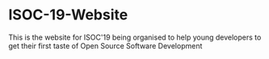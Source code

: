 # ISOC-19-Website
This is the website for ISOC'19 being organised to help young developers to get their first taste of Open Source Software Development 

